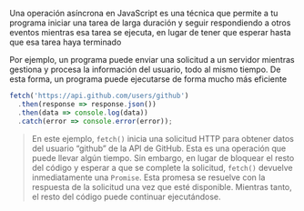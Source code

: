 Una operación asíncrona en JavaScript es una técnica que permite a tu programa iniciar una tarea de larga duración y seguir respondiendo a otros eventos mientras esa tarea se ejecuta, en lugar de tener que esperar hasta que esa tarea haya terminado

Por ejemplo, un programa puede enviar una solicitud a un servidor mientras gestiona y procesa la información del usuario, todo al mismo tiempo. De esta forma, un programa puede ejecutarse de forma mucho más eficiente

```javascript
fetch('https://api.github.com/users/github')
  .then(response => response.json())
  .then(data => console.log(data))
  .catch(error => console.error(error));
```
>En este ejemplo, `fetch()` inicia una solicitud HTTP para obtener datos del usuario “github” de la API de GitHub. Esta es una operación que puede llevar algún tiempo. Sin embargo, en lugar de bloquear el resto del código y esperar a que se complete la solicitud, `fetch()` devuelve inmediatamente una `Promise`. Esta promesa se resuelve con la respuesta de la solicitud una vez que esté disponible. Mientras tanto, el resto del código puede continuar ejecutándose.


